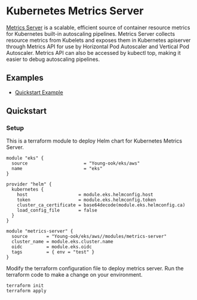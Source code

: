# Kubernetes Metrics Server
[Metrics Server](https://github.com/kubernetes-sigs/metrics-server) is a scalable, efficient source of container resource metrics for Kubernetes built-in autoscaling pipelines. Metrics Server collects resource metrics from Kubelets and exposes them in Kubernetes apiserver through Metrics API for use by Horizontal Pod Autoscaler and Vertical Pod Autoscaler. Metrics API can also be accessed by kubectl top, making it easier to debug autoscaling pipelines.

## Examples
- [Quickstart Example](https://github.com/Young-ook/terraform-aws-eks/blob/main/modules/metrics-server/README.md#quickstart)

## Quickstart
### Setup
This is a terraform module to deploy Helm chart for Kubernetes Metrics Server.
```hcl
module "eks" {
  source                     = "Young-ook/eks/aws"
  name                       = "eks"
}

provider "helm" {
  kubernetes {
    host                   = module.eks.helmconfig.host
    token                  = module.eks.helmconfig.token
    cluster_ca_certificate = base64decode(module.eks.helmconfig.ca)
    load_config_file       = false
  }
}

module "metrics-server" {
  source       = "Young-ook/eks/aws//modules/metrics-server"
  cluster_name = module.eks.cluster.name
  oidc         = module.eks.oidc
  tags         = { env = "test" }
}
```
Modify the terraform configuration file to deploy metrics server. Run the terraform code to make a change on your environment.
```
terraform init
terraform apply
```
